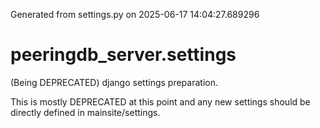 Generated from settings.py on 2025-06-17 14:04:27.689296

# peeringdb_server.settings

(Being DEPRECATED) django settings preparation.

This is mostly DEPRECATED at this point and any new settings should be directly
defined in mainsite/settings.
